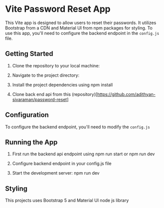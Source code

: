 # Vite Password Reset App

This Vite app is designed to allow users to reset their passwords. It utilizes Bootstrap from a CDN and Material UI from npm packages for styling. To use this app, you'll need to configure the backend endpoint in the `config.js` file.

## Getting Started

1. Clone the repository to your local machine:

2. Navigate to the project directory:

3. Install the project dependencies using npm install

4. Clone back end api from this (repository)[https://github.com/adithyan-sivaraman/password-reset] 

## Configuration

To configure the backend endpoint, you'll need to modify the `config.js`

## Running the App

1. First run the backend api endpoint using npm run start or npm run dev

2. Configure backend endpoint in your config.js file

3. Start the development server: npm run dev

## Styling

This projects uses Bootstrap 5 and Material UI node js library